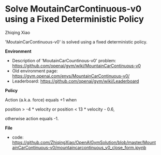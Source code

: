 # Solve MoutainCarContinuous-v0 using a Fixed Deterministic Policy

Zhiqing Xiao

'MoutainCarContinuous-v0' is solved using a fixed deterministic policy.

**Environment**
- Description of 'MoutainCarCountinous-v0' problem: https://github.com/openai/gym/wiki/MountainCarContinuous-v0
- Old environment page: https://gym.openai.com/envs/MountainCarContinuous-v0/
- Leaderboard: https://github.com/openai/gym/wiki/Leaderboard

**Policy**

Action (a.k.a. force) equals +1 when

position > -4 * velocity or position < 13 * velocity - 0.6,

otherwise action equals -1.

**File**

- code: https://github.com/ZhiqingXiao/OpenAIGymSolution/blob/master/MountainCarContinuous-v0/mountaincarcontinuous_v0_close_form.ipynb
